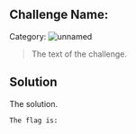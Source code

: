 
## Challenge Name: <Simple Diffie Hellman>
Category: <Cryptography>
![unnamed](https://user-images.githubusercontent.com/65973879/201045222-ed73f55f-1436-45d5-b95b-785aa040e937.png)

> The text of 
> the challenge.

## Solution

The solution.

```
The flag is: 
```
